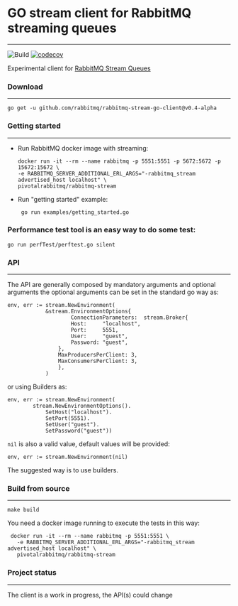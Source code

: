 # GO stream client for RabbitMQ streaming queues
---
![Build](https://github.com/rabbitmq/rabbitmq-stream-go-client/workflows/Build/badge.svg)
[![codecov](https://codecov.io/gh/Gsantomaggio/go-stream-client/branch/main/graph/badge.svg?token=HZD4S71QIM)](https://codecov.io/gh/Gsantomaggio/go-stream-client)

Experimental client for [RabbitMQ Stream Queues](https://github.com/rabbitmq/rabbitmq-server/tree/master/deps/rabbitmq_stream)

### Download
---
```
go get -u github.com/rabbitmq/rabbitmq-stream-go-client@v0.4-alpha
```

### Getting started
---
- Run RabbitMQ docker image with streaming:
   ```
   docker run -it --rm --name rabbitmq -p 5551:5551 -p 5672:5672 -p 15672:15672 \
   -e RABBITMQ_SERVER_ADDITIONAL_ERL_ARGS="-rabbitmq_stream advertised_host localhost" \
   pivotalrabbitmq/rabbitmq-stream
  ```
- Run "getting started" example:
  ```
   go run examples/getting_started.go
  ```

### Performance test tool is an easy way to do some test:
```
go run perfTest/perftest.go silent
```

### API
---

The API are generally composed by mandatory arguments and optional arguments
the optional arguments can be set in the standard go way as:
```golang
env, err := stream.NewEnvironment(
            &stream.EnvironmentOptions{
                    ConnectionParameters:  stream.Broker{
                    Host:     "localhost",
                    Port:     5551,
                    User:     "guest",
                    Password: "guest",
                },
                MaxProducersPerClient: 3,
                MaxConsumersPerClient: 3,
                },
            )
```
or using Builders as:
```golang
env, err := stream.NewEnvironment(
		stream.NewEnvironmentOptions().
			SetHost("localhost").
			SetPort(5551).
			SetUser("guest").
			SetPassword("guest"))
```

`nil` is also a valid value, default values will be provided:
```golang
env, err := stream.NewEnvironment(nil) 
```

The suggested way is to use builders.


### Build from source
---

```shell
make build
```

You need a docker image running to execute the tests in this way:
```
 docker run -it --rm --name rabbitmq -p 5551:5551 \
   -e RABBITMQ_SERVER_ADDITIONAL_ERL_ARGS="-rabbitmq_stream advertised_host localhost" \
   pivotalrabbitmq/rabbitmq-stream
```



 ### Project status
 ---
 The client is a work in progress, the API(s) could change
